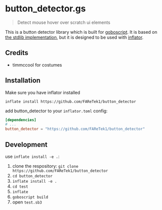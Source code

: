 # button_detector.gs

> Detect mouse hover over scratch ui elements

This is a button detector library which is built for [goboscript](https://github.com/aspizu/goboscript).
It is based on [the stdlib implementation](https://github.com/goboscript/std/), but it is designed to be used with [inflator](https://github.com/faretek1/inflator).

## Credits

- timmccool for costumes

## Installation

Make sure you have inflator installed

`inflate install https://github.com/FAReTek1/button_detector`

add button_detector to your `inflator.toml` config:
```toml
[dependencies]
# ...
button_detector = "https://github.com/FAReTek1/button_detector"
```

## Development

use `inflate install -e .`:

1. clone the respository: `git clone https://github.com/FAReTek1/button_detector`
2. `cd button_detector`
3. `inflate install -e .`
4. `cd test`
5. `inflate`
6. `goboscript build`
7. open `test.sb3`
